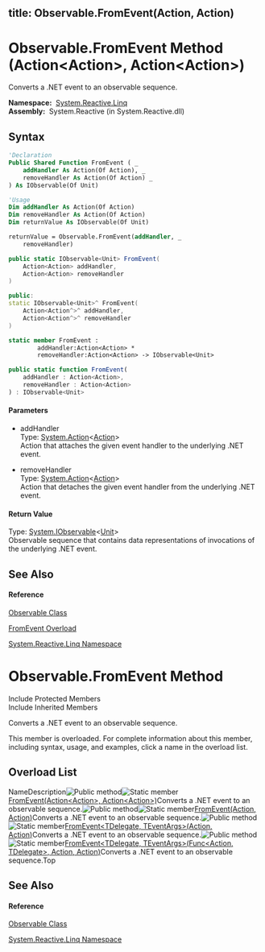 title: Observable.FromEvent(Action<Action>, Action<Action>)
---
# Observable.FromEvent Method (Action\<Action\>, Action\<Action\>)

Converts a .NET event to an observable sequence.

**Namespace:**  [System.Reactive.Linq](System.Reactive.Linq/System.Reactive.Linq)  
**Assembly:**  System.Reactive (in System.Reactive.dll)

## Syntax

```vb
'Declaration
Public Shared Function FromEvent ( _
    addHandler As Action(Of Action), _
    removeHandler As Action(Of Action) _
) As IObservable(Of Unit)
```

```vb
'Usage
Dim addHandler As Action(Of Action)
Dim removeHandler As Action(Of Action)
Dim returnValue As IObservable(Of Unit)

returnValue = Observable.FromEvent(addHandler, _
    removeHandler)
```

```csharp
public static IObservable<Unit> FromEvent(
    Action<Action> addHandler,
    Action<Action> removeHandler
)
```

```c++
public:
static IObservable<Unit>^ FromEvent(
    Action<Action^>^ addHandler, 
    Action<Action^>^ removeHandler
)
```

```fsharp
static member FromEvent : 
        addHandler:Action<Action> * 
        removeHandler:Action<Action> -> IObservable<Unit> 
```

```javascript
public static function FromEvent(
    addHandler : Action<Action>, 
    removeHandler : Action<Action>
) : IObservable<Unit>
```

#### Parameters

- addHandler  
  Type: [System.Action](https://msdn.microsoft.com/en-us/library/018hxwa8)\<[Action](https://msdn.microsoft.com/en-us/library/Bb534741)\>  
  Action that attaches the given event handler to the underlying .NET event.

- removeHandler  
  Type: [System.Action](https://msdn.microsoft.com/en-us/library/018hxwa8)\<[Action](https://msdn.microsoft.com/en-us/library/Bb534741)\>  
  Action that detaches the given event handler from the underlying .NET event.

#### Return Value

Type: [System.IObservable](https://msdn.microsoft.com/en-us/library/Dd990377)\<[Unit](Unit/Unit)\>  
Observable sequence that contains data representations of invocations of the underlying .NET event.

## See Also

#### Reference

[Observable Class](Observable/Observable)

[FromEvent Overload](FromEvent/Observable.FromEvent)

[System.Reactive.Linq Namespace](System.Reactive.Linq/System.Reactive.Linq)







# Observable.FromEvent Method

Include Protected Members  
Include Inherited Members

Converts a .NET event to an observable sequence.

This member is overloaded. For complete information about this member, including syntax, usage, and examples, click a name in the overload list.

## Overload List

NameDescription![Public method](https://reactiveui.net/assets/img/Hh303103.pubmethod(en-us,VS.103).gif "Public method")![Static member](https://reactiveui.net/assets/img/Hh244319.static(en-us,VS.103).gif "Static member")[FromEvent<TEventArgs>(Action<Action<TEventArgs>>, Action<Action<TEventArgs>>)](https://msdn.microsoft.com/en-us/library/m:system.reactive.linq.observable.fromevent%60%601(system.action%7bsystem.action%7b%60%600%7d%7d%2csystem.action%7bsystem.action%7b%60%600%7d%7d)(v=VS.103))Converts a .NET event to an observable sequence.![Public method](https://reactiveui.net/assets/img/Hh303103.pubmethod(en-us,VS.103).gif "Public method")![Static member](https://reactiveui.net/assets/img/Hh244319.static(en-us,VS.103).gif "Static member")[FromEvent(Action<Action>, Action<Action>)](https://msdn.microsoft.com/en-us/library/m:system.reactive.linq.observable.fromevent(system.action%7bsystem.action%7d%2csystem.action%7bsystem.action%7d)(v=VS.103))Converts a .NET event to an observable sequence.![Public method](https://reactiveui.net/assets/img/Hh303103.pubmethod(en-us,VS.103).gif "Public method")![Static member](https://reactiveui.net/assets/img/Hh244319.static(en-us,VS.103).gif "Static member")[FromEvent<TDelegate, TEventArgs>(Action<TDelegate>, Action<TDelegate>)](https://msdn.microsoft.com/en-us/library/m:system.reactive.linq.observable.fromevent%60%602(system.action%7b%60%600%7d%2csystem.action%7b%60%600%7d)(v=VS.103))Converts a .NET event to an observable sequence.![Public method](https://reactiveui.net/assets/img/Hh303103.pubmethod(en-us,VS.103).gif "Public method")![Static member](https://reactiveui.net/assets/img/Hh244319.static(en-us,VS.103).gif "Static member")[FromEvent<TDelegate, TEventArgs>(Func<Action<TEventArgs>, TDelegate>, Action<TDelegate>, Action<TDelegate>)](https://msdn.microsoft.com/en-us/library/m:system.reactive.linq.observable.fromevent%60%602(system.func%7bsystem.action%7b%60%601%7d%2c%60%600%7d%2csystem.action%7b%60%600%7d%2csystem.action%7b%60%600%7d)(v=VS.103))Converts a .NET event to an observable sequence.Top

## See Also

#### Reference

[Observable Class](Observable/Observable)

[System.Reactive.Linq Namespace](System.Reactive.Linq/System.Reactive.Linq)




